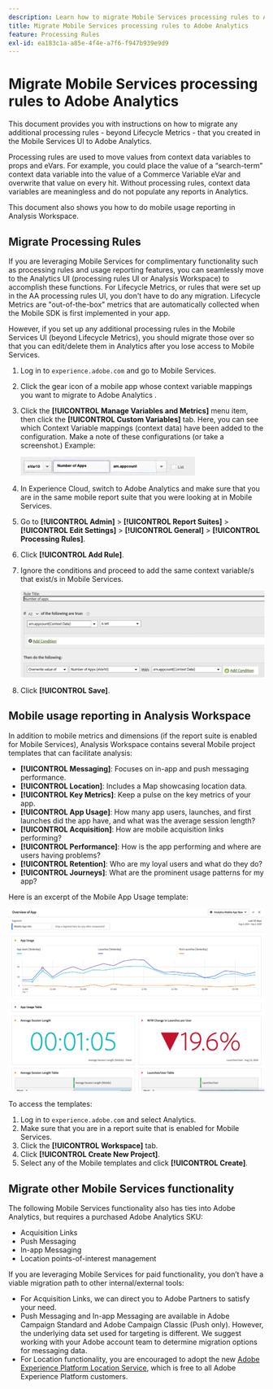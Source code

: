 ```yaml
---
description: Learn how to migrate Mobile Services processing rules to Adobe Analytics
title: Migrate Mobile Services processing rules to Adobe Analytics
feature: Processing Rules
exl-id: ea183c1a-a85e-4f4e-a7f6-f947b939e9d9
---
```

# Migrate Mobile Services processing rules to Adobe Analytics

This document provides you with instructions on how to migrate any additional processing rules - beyond Lifecycle Metrics - that you created in the Mobile Services UI to Adobe Analytics. 

Processing rules are used to move values from context data variables to props and eVars. For example, you could place the value of a “search-term” context data variable into the value of a Commerce Variable eVar and overwrite that value on every hit. Without processing rules, context data variables are meaningless and do not populate any reports in Analytics.

This document also shows you how to do mobile usage reporting in Analysis Workspace.

## Migrate Processing Rules
 
If you are leveraging Mobile Services for complimentary functionality such as processing rules and usage reporting features, you can seamlessly move to the Analytics UI (processing rules UI or Analysis Workspace) to accomplish these functions. For Lifecycle Metrics, or rules that were set up in the AA processing rules UI, you don't have to do any migration. Lifecycle Metrics are "out-of-the-box" metrics that are automatically collected when the Mobile SDK is first implemented in your app. 

However, if you set up any additional processing rules in the Mobile Services UI (beyond Lifecycle Metrics), you should migrate those over so that you can edit/delete them in Analytics after you lose access to Mobile Services. 

1. Log in to `experience.adobe.com` and go to Mobile Services.
1. Click the gear icon of a mobile app whose context variable mappings you want to migrate to Adobe Analytics .
1. Click the **[!UICONTROL Manage Variables and Metrics]** menu item, then click the **[!UICONTROL Custom Variables]** tab. Here, you can see which Context Variable mappings (context data) have been added to the configuration. Make a note of these configurations (or take a screenshot.) Example:

    ![Context variable](assets/context-var.png)

1. In Experience Cloud, switch to Adobe Analytics and make sure that you are in the same mobile report suite that you were looking at in Mobile Services.
1. Go to **[!UICONTROL Admin]** > **[!UICONTROL Report Suites]** > **[!UICONTROL Edit Settings]** > **[!UICONTROL General]** > **[!UICONTROL Processing Rules]**.
1. Click **[!UICONTROL Add Rule]**.
1. Ignore the conditions and proceed to add the same context variable/s that exist/s in Mobile Services.

    ![Processing rule](assets/proc-rule.png)

1. Click **[!UICONTROL Save]**.

## Mobile usage reporting in Analysis Workspace

In addition to mobile metrics and dimensions (if the report suite is enabled for Mobile Services), Analysis Workspace contains several Mobile project templates that can facilitate analysis:

* **[!UICONTROL Messaging]**: Focuses on in-app and push messaging performance.
* **[!UICONTROL Location]**: Includes a Map showcasing location data.
* **[!UICONTROL Key Metrics]**: Keep a pulse on the key metrics of your app.
* **[!UICONTROL App Usage]**: How many app users, launches, and first launches did the app have, and what was the average session length?
* **[!UICONTROL Acquisition]**: How are mobile acquisition links performing?
* **[!UICONTROL Performance]**: How is the app performing and where are users having problems?
* **[!UICONTROL Retention]**: Who are my loyal users and what do they do?
* **[!UICONTROL Journeys]**: What are the prominent usage patterns for my app?

Here is an excerpt of the Mobile App Usage template:

![Mobile App Usage](assets/mobile-app-usage.png)

To access the templates:

1. Log in to `experience.adobe.com` and select Analytics.
1. Make sure that you are in a report suite that is enabled for Mobile Services.
1. Click the **[!UICONTROL Workspace]** tab.
1. Click **[!UICONTROL Create New Project]**.
1. Select any of the Mobile templates and click **[!UICONTROL Create]**.

## Migrate other Mobile Services functionality

The following Mobile Services functionality also has ties into Adobe Analytics, but requires a purchased Adobe Analytics SKU:

* Acquisition Links 
* Push Messaging 
* In-app Messaging 
* Location points-of-interest management 

If you are leveraging Mobile Services for paid functionality, you don’t have a viable migration path to other internal/external tools:

* For Acquisition Links, we can direct you to Adobe Partners to satisfy your need. 
* Push Messaging and In-app Messaging are available in Adobe Campaign Standard and Adobe Campaign Classic (Push only). However, the underlying data set used for targeting is different. We suggest working with your Adobe account team to determine migration options for messaging data.
* For Location functionality, you are encouraged to adopt the new [Adobe Experience Platform Location Service](https://www.adobe.com/experience-platform/location-service.html), which is free to all Adobe Experience Platform customers.
